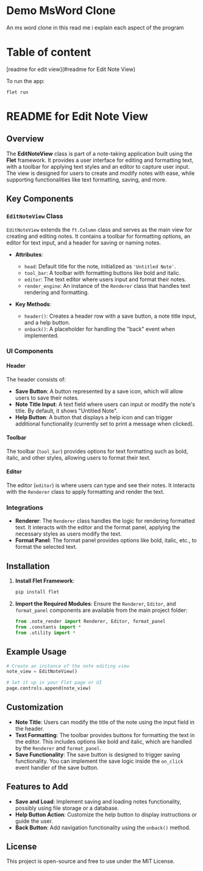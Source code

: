 # Demo MsWord Clone
An ms word clone in this read me i explain each aspect of the program

# Table of content
[readme for edit view](#readme for Edit Note View)

To run the app:
```
flet run
```
# README for Edit Note View
## Overview
The **EditNoteView** class is part of a note-taking application built using the **Flet** framework. It provides a user interface for editing and formatting text, with a toolbar for applying text styles and an editor to capture user input. The view is designed for users to create and modify notes with ease, while supporting functionalities like text formatting, saving, and more.

## Key Components

### `EditNoteView` Class
`EditNoteView` extends the `ft.Column` class and serves as the main view for creating and editing notes. It contains a toolbar for formatting options, an editor for text input, and a header for saving or naming notes.

- **Attributes**:
  - `head`: Default title for the note, initialized as `'Untitled Note'`.
  - `tool_bar`: A toolbar with formatting buttons like bold and italic.
  - `editor`: The text editor where users input and format their notes.
  - `render_engine`: An instance of the `Renderer` class that handles text rendering and formatting.

- **Key Methods**:
  - `header()`: Creates a header row with a save button, a note title input, and a help button.
  - `onback()`: A placeholder for handling the "back" event when implemented.

### UI Components

#### Header
The header consists of:
- **Save Button**: A button represented by a save icon, which will allow users to save their notes.
- **Note Title Input**: A text field where users can input or modify the note's title. By default, it shows "Untitled Note".
- **Help Button**: A button that displays a help icon and can trigger additional functionality (currently set to print a message when clicked).

#### Toolbar
The toolbar (`tool_bar`) provides options for text formatting such as bold, italic, and other styles, allowing users to format their text.

#### Editor
The editor (`editor`) is where users can type and see their notes. It interacts with the `Renderer` class to apply formatting and render the text.

### Integrations
- **Renderer**: The `Renderer` class handles the logic for rendering formatted text. It interacts with the editor and the format panel, applying the necessary styles as users modify the text.
- **Format Panel**: The format panel provides options like bold, italic, etc., to format the selected text.

## Installation

1. **Install Flet Framework**:
    ```bash
    pip install flet
    ```

2. **Import the Required Modules**:
    Ensure the `Renderer`, `Editor`, and `format_panel` components are available from the main project folder:
    ```python
    from .note_render import Renderer, Editor, format_panel
    from .constants import *
    from .utility import *
    ```

## Example Usage

```python
# Create an instance of the note editing view
note_view = EditNoteView()

# Set it up in your Flet page or UI
page.controls.append(note_view)
```

## Customization

- **Note Title**: Users can modify the title of the note using the input field in the header.
- **Text Formatting**: The toolbar provides buttons for formatting the text in the editor. This includes options like bold and italic, which are handled by the `Renderer` and `format_panel`.
- **Save Functionality**: The save button is designed to trigger saving functionality. You can implement the save logic inside the `on_click` event handler of the save button.

## Features to Add
- **Save and Load**: Implement saving and loading notes functionality, possibly using file storage or a database.
- **Help Button Action**: Customize the help button to display instructions or guide the user.
- **Back Button**: Add navigation functionality using the `onback()` method.

## License
This project is open-source and free to use under the MIT License.
